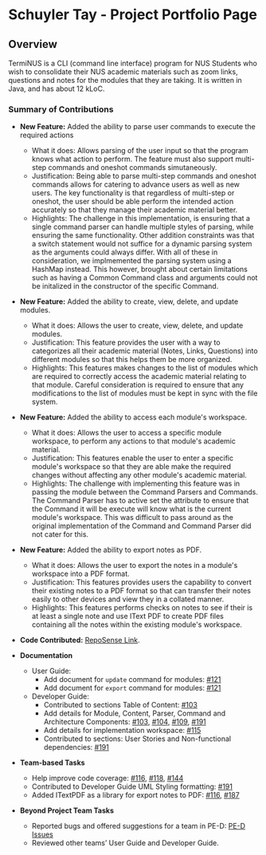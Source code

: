 # Schuyler Tay - Project Portfolio Page

## Overview
TermiNUS is a CLI (command line interface) program for NUS Students who wish to consolidate their
NUS academic materials such as zoom links, questions and notes for the modules that they are taking.
It is written in Java, and has about 12 kLoC.

### Summary of Contributions
* **New Feature:** Added the ability to parse user commands to execute the required actions
  * What it does: Allows parsing of the user input so that the program knows what action to perform. The feature must also support multi-step commands and oneshot commands simutaneously.  
  * Justification: Being able to parse multi-step commands and oneshot commands allows for catering to advance users as well as new users. The key functionality is that regardless of multi-step or oneshot, the user should be able perform the intended action accurately so that they manage their academic material better.
  * Highlights: The challenge in this implementation, is ensuring that a single command parser can handle multiple styles of parsing, while ensuring the same functionality. Other addition constraints was that a switch statement would not suffice for a dynamic parsing system as the arguments could always differ. With all of these in consideration, we implmemented the parsing system using a HashMap instead. This however, brought about certain limitations such as having a Common Command class and arguments could not be initalized in the constructor of the specific Command.
    
* **New Feature:** Added the ability to create, view, delete, and update modules.
  * What it does: Allows the user to create, view, delete, and update  modules.  
  * Justification: This feature provides the user with a way to categorizes all their academic material (Notes, Links, Questions) into different modules so that this helps them be more organized.
  * Highlights: This features makes changes to the list of modules which are required to correctly access the academic material relating to that module. Careful consideration is required to ensure that any modifications to the list of modules must be kept in sync with the file system.

* **New Feature:** Added the ability to access each module's workspace.  
  * What it does: Allows the user to access a specific module workspace, to perform any actions to that module's academic material.
  * Justification: This features enable the user to enter a specific module's workspace so that they are able make the required changes without affecting any other module's academic material.
  * Highlights: The challenge with implementing this feature was in passing the module between the Command Parsers and Commands. The Command Parser has to active set the attribute to ensure that the Command it will be execute will know what is the current module's workspace. This was difficult to pass around as the original implementation of the Command and Command Parser did not cater for this.
  
* **New Feature:** Added the ability to export notes as PDF.
  * What it does: Allows the user to export the notes in a module's workspace into a PDF format.  
  * Justification: This features provides users the capability to convert their existing notes to a PDF format so that can transfer their notes easily to other devices and view they in a collated manner.
  * Highlights: This features performs checks on notes to see if their is at least a single note and use IText PDF to create PDF files containing all the notes within the existing module's workspace.

* **Code Contributed:** [RepoSense Link](https://nus-cs2113-ay2122s1.github.io/tp-dashboard/?search=3m0&sort=groupTitle&sortWithin=title&timeframe=commit&mergegroup=&groupSelect=groupByRepos&breakdown=true&checkedFileTypes=docs~functional-code~test-code~other&since=2021-09-25&until=2021-10-11&tabOpen=true&tabType=authorship&tabAuthor=3m0W33D&tabRepo=AY2122S1-CS2113T-T10-2%2Ftp%5Bmaster%5D&authorshipIsMergeGroup=false&authorshipFileTypes=docs~functional-code~test-code~other&authorshipIsBinaryFileTypeChecked=false&zFR=false).    


* **Documentation**
  * User Guide:
    * Add document for `update` command for modules: [#121](https://github.com/AY2122S1-CS2113T-T10-2/tp/pull/121)
    * Add document for `export` command for modules: [#121](https://github.com/AY2122S1-CS2113T-T10-2/tp/pull/121)
  * Developer Guide:
    * Contributed to sections Table of Content: [#103](https://github.com/AY2122S1-CS2113T-T10-2/tp/pull/103)
    * Add details for Module, Content, Parser, Command and Architecture Components: 
    [#103](https://github.com/AY2122S1-CS2113T-T10-2/tp/pull/103), [#104](https://github.com/AY2122S1-CS2113T-T10-2/tp/pull/104),
    [#109](https://github.com/AY2122S1-CS2113T-T10-2/tp/pull/109), [#191](https://github.com/AY2122S1-CS2113T-T10-2/tp/pull/191)
    * Add details for implementation workspace: [#115](https://github.com/AY2122S1-CS2113T-T10-2/tp/pull/115)
    * Contributed to sections: User Stories and Non-functional dependencies: [#191](https://github.com/AY2122S1-CS2113T-T10-2/tp/pull/191)
* **Team-based Tasks**
  * Help improve code coverage: [#116](https://github.com/AY2122S1-CS2113T-T10-2/tp/pull/116), 
  [#118](https://github.com/AY2122S1-CS2113T-T10-2/tp/pull/118), [#144](https://github.com/AY2122S1-CS2113T-T10-2/tp/pull/144)
  * Contributed to Developer Guide UML Styling formatting: [#191](https://github.com/AY2122S1-CS2113T-T10-2/tp/pull/191)
  * Added ITextPDF as a library for export notes to PDF: [#116](https://github.com/AY2122S1-CS2113T-T10-2/tp/pull/116),
  [#187](https://github.com/AY2122S1-CS2113T-T10-2/tp/pull/187)
* **Beyond Project Team Tasks**
  * Reported bugs and offered suggestions for a team in PE-D: [PE-D Issues](https://github.com/3m0W33D/ped)
  * Reviewed other teams’ User Guide and Developer Guide.
